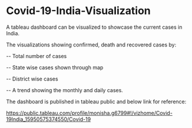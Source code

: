 # Covid-19-India-Visualization

A tableau dashboard can be visualized to showcase the current cases in India.

The visualizations showing confirmed, death and recovered cases by:

  -- Total number of cases
  
  -- State wise cases shown through map
  
  -- District wise cases
  
  -- A trend showing the monthly and daily cases.
  
  The dashboard is published in tableau public and below link for reference:
  
  https://public.tableau.com/profile/monisha.g6799#!/vizhome/Covid-19India_15950575374550/Covid-19
